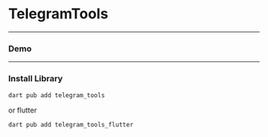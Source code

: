 # TelegramTools


---

### Demo

---

### Install Library

```bash
dart pub add telegram_tools
```

or flutter

```bash
dart pub add telegram_tools_flutter
```
